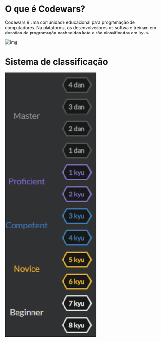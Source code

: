 
# O que é Codewars?


Codewars é uma comunidade educacional para programação de computadores. Na plataforma, os desenvolvedores de software treinam em desafios de programação conhecidos kata e são classificados em kyus.



![img](https://www.codewars.com/users/thaisminas/badges/large)

# Sistema de classificação

![alt text](img/img1.png)